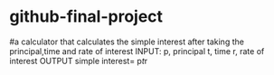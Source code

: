 # github-final-project
#a calculator that calculates the simple interest after taking the principal,time and rate of interest
INPUT:
p, principal
t, time
r, rate of interest
OUTPUT
simple interest= p*t*r
